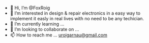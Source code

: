 - 👋 Hi, I’m @FoxRoig
- 👀 I’m interested in design & repair electronics in a easy way to implement it easly in real lives with no need to be any techician.
- 🌱 I’m currently learning ... 
- 💞️ I’m looking to collaborate on ...
- 📫 How to reach me ... uroigarnau@gmail.com 

<!---
FoxRoig/FoxRoig is a ✨ special ✨ repository because its `README.md` (this file) appears on your GitHub profile.
You can click the Preview link to take a look at your changes.
--->
